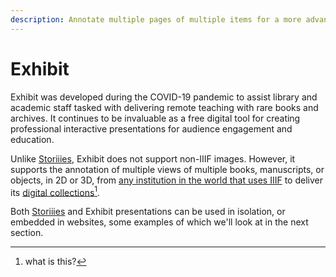 ```yaml
---
description: Annotate multiple pages of multiple items for a more advanced presentation
---
```


# Exhibit

Exhibit was developed during the COVID-19 pandemic to assist library and academic staff tasked with delivering remote teaching with rare books and archives. It continues to be invaluable as a free digital tool for creating professional interactive presentations for audience engagement and education.

Unlike [Storiiies](storiiies.md), Exhibit does not support non-IIIF images. However, it supports the annotation of multiple views of multiple books, manuscripts, or objects, in 2D or 3D, from [any institution in the world that uses IIIF](https://iiif.io/guides/finding\_resources/) to deliver its [digital collections](#user-content-fn-1)[^1].

Both [Storiiies](storiiies.md) and Exhibit presentations can be used in isolation, or embedded in websites, some examples of which we'll look at in the next section.

[^1]: what is this?
